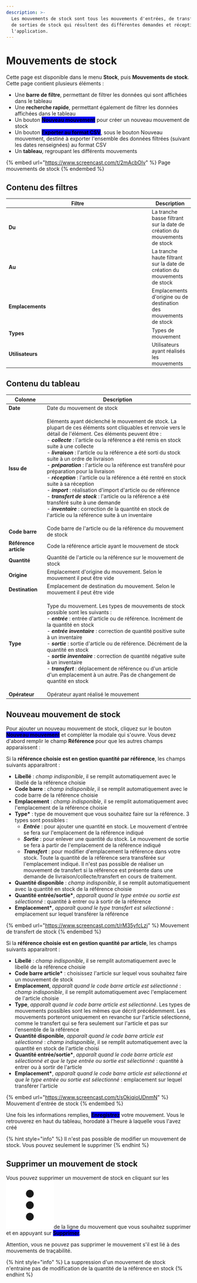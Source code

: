 ```yaml
---
description: >-
  Les mouvements de stock sont tous les mouvements d'entrées, de transferts, et
  de sorties de stock qui résultent des différentes demandes et réceptions sur
  l'application.
---
```


# Mouvements de stock

&#x20;Cette page est disponible dans le menu **Stock**, puis **Mouvements de stock**. Cette page contient plusieurs éléments :&#x20;

* Une **barre de filtre**, permettant de filtrer les données qui sont affichées dans le tableau
* Une **recherche rapide**, permettant également de filtrer les données affichées dans le tableau
* Un bouton <mark style="background-color:blue;">**Nouveau mouvement**</mark> pour créer un nouveau mouvement de stock
* Un bouton <mark style="background-color:blue;">**Exporter au format CSV**</mark>, sous le bouton Nouveau mouvement, destiné à exporter l'ensemble des données filtrées (suivant les dates renseignées) au format CSV
* Un **tableau**, regroupant les différents mouvements

{% embed url="https://www.screencast.com/t/2mAcbOlv" %}
Page mouvements de stock
{% endembed %}

## Contenu des filtres

<table><thead><tr><th width="376.5">Filtre</th><th>Description</th></tr></thead><tbody><tr><td><strong>Du</strong></td><td>La tranche basse filtrant sur la date de création du mouvements de stock</td></tr><tr><td><strong>Au</strong></td><td>La tranche haute filtrant sur la date de création du mouvements de stock</td></tr><tr><td><strong>Emplacements</strong></td><td>Emplacements d'origine ou de destination des mouvements de stock</td></tr><tr><td><strong>Types</strong></td><td>Types de mouvement</td></tr><tr><td><strong>Utilisateurs</strong></td><td>Utilisateurs ayant réalisés les mouvements</td></tr></tbody></table>

## Contenu du tableau

| Colonne               | Description                                                                                                                                                                                                                                                                                                                                                                                                                                                                                                                                                                                                                                                                                                                                                                                                                                                                                                                                                                                       |
| --------------------- | ------------------------------------------------------------------------------------------------------------------------------------------------------------------------------------------------------------------------------------------------------------------------------------------------------------------------------------------------------------------------------------------------------------------------------------------------------------------------------------------------------------------------------------------------------------------------------------------------------------------------------------------------------------------------------------------------------------------------------------------------------------------------------------------------------------------------------------------------------------------------------------------------------------------------------------------------------------------------------------------------- |
| **Date**              | Date du mouvement de stock                                                                                                                                                                                                                                                                                                                                                                                                                                                                                                                                                                                                                                                                                                                                                                                                                                                                                                                                                                        |
| **Issu de**           | <p>Eléments ayant déclenché le mouvement de stock. La plupart de ces éléments sont cliquables et renvoie vers le détail de l'élément. Ces éléments peuvent être : <br>- <em><strong>collecte</strong></em> : l'article ou la référence a été remis en stock suite à une collecte<br>- <em><strong>livraison</strong></em> : l'article ou la référence a été sorti du stock suite à un ordre de livraison<br>- <em><strong>préparation</strong></em> : l'article ou la référence est transféré pour préparation pour la livraison<br>- <em><strong>réception</strong></em> : l'article ou la référence a été rentré en stock suite à sa réception<br>- <em><strong>import</strong></em> : réalisation d'import d'article ou de référence <br>- <em><strong>transfert de stock</strong></em> : l'article ou la référence a été transféré suite à une demande <br>- <em><strong>inventaire</strong></em> : correction de la quantité en stock de l'article ou la référence suite à un inventaire</p> |
| **Code barre**        | Code barre de l'article ou de la référence du mouvement de stock                                                                                                                                                                                                                                                                                                                                                                                                                                                                                                                                                                                                                                                                                                                                                                                                                                                                                                                                  |
| **Référence article** | Code la référence article ayant le mouvement de stock                                                                                                                                                                                                                                                                                                                                                                                                                                                                                                                                                                                                                                                                                                                                                                                                                                                                                                                                             |
| **Quantité**          | Quantité de l'article ou la référence sur le mouvement de stock                                                                                                                                                                                                                                                                                                                                                                                                                                                                                                                                                                                                                                                                                                                                                                                                                                                                                                                                   |
| **Origine**           | Emplacement d'origine du mouvement. Selon le mouvement il peut être vide                                                                                                                                                                                                                                                                                                                                                                                                                                                                                                                                                                                                                                                                                                                                                                                                                                                                                                                          |
| **Destination**       | Emplacement de destination du mouvement. Selon le mouvement il peut être vide                                                                                                                                                                                                                                                                                                                                                                                                                                                                                                                                                                                                                                                                                                                                                                                                                                                                                                                     |
| **Type**              | <p>Type du mouvement. Les types de mouvements de stock possible sont les suivants : <br>- <em><strong>entrée</strong></em> : entrée d'article ou de référence. Incrément de la quantité en stock<br>- <em><strong>entrée inventaire</strong></em> : correction de quantité positive suite à un inventaire<br>- <em><strong>sortie</strong></em> : sortie d'article ou de référence. Décrément de la quantité en stock<br>- <em><strong>sortie inventaire</strong></em> : correction de quantité négative suite à un inventaire<br>- <em><strong>transfert</strong></em> : déplacement de référence ou d'un article d'un emplacement à un autre. Pas de changement de quantité en stock</p>                                                                                                                                                                                                                                                                                                        |
| **Opérateur**         | Opérateur ayant réalisé le mouvement                                                                                                                                                                                                                                                                                                                                                                                                                                                                                                                                                                                                                                                                                                                                                                                                                                                                                                                                                              |

## Nouveau mouvement de stock

Pour ajouter un nouveau mouvement de stock, cliquez sur le bouton <mark style="background-color:blue;">**Nouveau mouvement**</mark> et compléter la modale qui s'ouvre. Vous devez d'abord remplir le champ **Référence** pour que les autres champs apparaissent :&#x20;

Si la **référence choisie est en gestion quantité par référence**, les champs suivants apparaitront :&#x20;

* **Libellé** : _champ indisponible_, il se remplit automatiquement avec le libellé de la référence choisie
* **Code barre** : _champ indisponible_, il se remplit automatiquement avec le code barre de la référence choisie
* **Emplacement** : _champ indisponible_, il se remplit automatiquement avec l'emplacement de la référence choisie
* **Type\*** : type de mouvement que vous souhaitez faire sur la référence. 3 types sont possibles :&#x20;
  * _**Entrée**_ : pour ajouter une quantité en stock. Le mouvement d'entrée se fera sur l'emplacement de la référence indiqué
  * _**Sortie**_ : pour enlever une quantité du stock. Le mouvement de sortie se fera à partir de l'emplacement de la référence indiqué
  * _**Transfert**_ : pour modifier d'emplacement la référence dans votre stock. Toute la quantité de la référence sera transférée sur l'emplacement indiqué. Il n'est pas possible de réaliser un mouvement de transfert si la référence est présente dans une demande de livraison/collecte/transfert en cours de traitement.&#x20;
* **Quantité disponible** : _champ indisponible_, il se remplit automatiquement avec la quantité en stock de la référence choisie
* **Quantité entrée/sortie\***, _apparaît quand le type entrée ou sortie est sélectionné_ : quantité à entrer ou à sortir de la référence
* **Emplacement\***, _apparaît quand le type transfert est sélectionné_ : emplacement sur lequel transférer la référence

{% embed url="https://www.screencast.com/t/rM35yfcLzj" %}
Mouvement de transfert de stock
{% endembed %}

Si la **référence choisie est en gestion quantité par article**, les champs suivants apparaitront :&#x20;

* **Libellé** : _champ indisponible_, il se remplit automatiquement avec le libellé de la référence choisie
* **Code barre article\*** : choisissez l'article sur lequel vous souhaitez faire un mouvement de stock
* **Emplacement**, _apparaît quand le code barre article est sélectionné_ : _champ indisponible_, il se remplit automatiquement avec l'emplacement de l'article choisie
* **Type**, _apparaît_ _quand le code barre article est sélectionné_. Les types de mouvements possibles sont les mêmes que décrit précédemment. Les mouvements porteront uniquement en revanche sur l'article sélectionné, comme le transfert qui se fera seulement sur l'article et pas sur l'ensemble de la référence
* **Quantité disponible**, _apparaît quand le code barre article est sélectionné_ : _champ indisponible_, il se remplit automatiquement avec la quantité en stock de l'article choisi
* **Quantité entrée/sortie\***, _apparaît quand le code barre article est sélectionné et que le type entrée ou sortie est sélectionné_ : quantité à entrer ou à sortir de l'article
* **Emplacement\***, _apparaît quand le code barre article est sélectionné et que le type entrée ou sortie est sélectionné_ : emplacement sur lequel transférer l'article

{% embed url="https://www.screencast.com/t/sOkjqioUDnmN" %}
Mouvement d'entrée de stock
{% endembed %}

Une fois les informations remplies, <mark style="background-color:blue;">**Enregistrez**</mark> votre mouvement. Vous le retrouverez en haut du tableau, horodaté à l'heure à laquelle vous l'avez créé

{% hint style="info" %}
Il n'est pas possible de modifier un mouvement de stock. Vous pouvez seulement le supprimer
{% endhint %}

## Supprimer un mouvement de stock

Vous pouvez supprimer un mouvement de stock en cliquant sur les<img src="../../.gitbook/assets/3points" alt="" data-size="line">de la ligne du mouvement que vous souhaitez supprimer et en appuyant sur <mark style="background-color:blue;">**Supprimer**</mark>.

Attention, vous ne pouvez pas supprimer le mouvement s'il est lié à des mouvements de traçabilité.&#x20;

{% hint style="info" %}
La suppression d'un mouvement de stock n'entraine pas de modification de la quantité de la référence en stock
{% endhint %}

